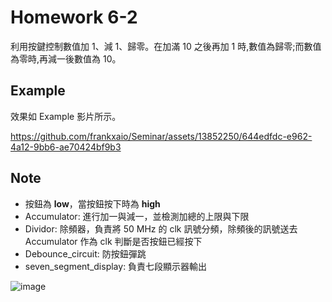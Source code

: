 # Homework 6-2
利用按鍵控制數值加 1、減 1、歸零。在加滿 10 之後再加 1 時,數值為歸零;而數值為零時,再減一後數值為 10。

## Example
效果如 Example 影片所示。

https://github.com/frankxaio/Seminar/assets/13852250/644edfdc-e962-4a12-9bb6-ae70424bf9b3

## Note
- 按鈕為 **low**，當按鈕按下時為 **high**
- Accumulator: 進行加一與減一，並檢測加總的上限與下限
- Dividor: 除頻器，負責將 50 MHz 的 clk 訊號分頻，除頻後的訊號送去 Accumulator 作為 clk 判斷是否按鈕已經按下
- Debounce_circuit: 防按鈕彈跳
- seven_segment_display: 負責七段顯示器輸出

![image](https://github.com/frankxaio/Seminar/assets/13852250/55b60d19-16c6-48ee-ac82-c11b679e20b3)
